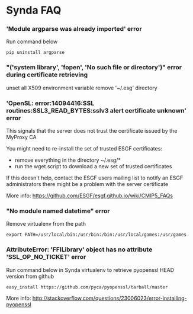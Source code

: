# Synda FAQ

### 'Module argparse was already imported' error

Run command below

    pip uninstall argparse

### "('system library', 'fopen', 'No such file or directory')" error during certificate retrieving

unset all X509 environment variable 
remove '~/.esg' directory

### 'OpenSL: error:14094416:SSL routines:SSL3_READ_BYTES:sslv3 alert certificate unknown' error

This signals that the server does not trust the certificate issued by the MyProxy CA

You might need to re-install the set of trusted ESGF certificates:

* remove everything in the directory ~/.esg/*
* run the wget script to download a new set of trusted certificates

If this doesn't help, contact the ESGF users mailing list to notify an ESGF
administrators there might be a problem with the server certificate

More info: https://github.com/ESGF/esgf.github.io/wiki/CMIP5_FAQs

### "No module named datetime" error

Remove virtualenv from the path

    export PATH=/usr/local/bin:/usr/bin:/bin:/usr/local/games:/usr/games

### AttributeError: 'FFILibrary' object has no attribute 'SSL_OP_NO_TICKET' error

Run command below in Synda virtualenv to retrieve pyopenssl HEAD version from github

    easy_install https://github.com/pyca/pyopenssl/tarball/master

More info: http://stackoverflow.com/questions/23006023/error-installing-pyopenssl
